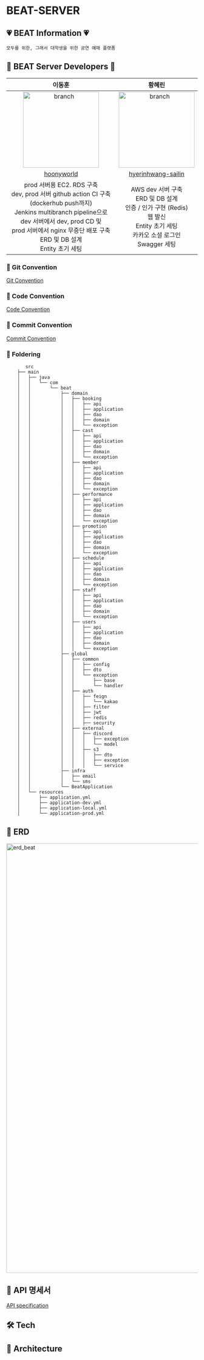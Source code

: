 # BEAT-SERVER

## 💗 BEAT Information 💗

```
모두를 위한, 그래서 대학생을 위한 공연 예매 플랫폼
```

## 🥁 BEAT Server Developers 🥁

|                                                                                                    이동훈                                                                                                    | 황혜린 | 
|:---------------------------------------------------------------------------------------------------------------------------------------------------------------------------------------------------------:| :---: | 
|                                    <img width="200" alt="branch" src="https://github.com/TEAM-BEAT/BEAT-SERVER/assets/144998449/43e18ca0-5eca-46bf-a108-db662cb3ce9b">                                    |<img width="200" alt="branch" src="https://github.com/TEAM-BEAT/BEAT-SERVER/assets/144998449/e678429a-6a1b-4a0b-8457-7eb4b6f9de29"> | 
|                                                                                [hoonyworld](https://github.com/hoonyworld)                                                                                | [hyerinhwang-sailin](https://github.com/hyerinhwang-sailin) |
| prod 서버용 EC2. RDS 구축 <br> dev, prod 서버 github action CI 구축(dockerhub push까지) <br> Jenkins multibranch pipeline으로 dev 서버에서 dev, prod CD 및 <br> prod 서버에서 nginx 무중단 배포 구축<br> ERD 및 DB 설계 <br> Entity 초기 세팅 | AWS dev 서버 구축 <br> ERD 및 DB 설계 <br> 인증 / 인가 구현 (Redis) <br> 웹 발신 <br> Entity 초기 세팅 <br> 카카오 소셜 로그인 <br> Swagger 세팅 | 

### 🏡 Git Convention
[Git Convention](https://www.notion.so/jiwoothejay/git-convention-9bee60c3bb0a45f1913616b3e72b87b7)

### 💬 Code Convention
[Code Convention](https://www.notion.so/jiwoothejay/spring-code-convention-15be5fc539a14196b2c360ebfb373856)

### 🌳 Commit Convention
[Commit Convention](https://www.notion.so/jiwoothejay/issue-pr-templates-44f118ed82904febae246518ef150e25)

### 📁 Foldering
```
       src
	├── main
	│   ├── java
	│   │   └── com
	│   │       └── beat
	│   │           ├── domain
	│   │           │   ├── booking
	│   │           │   │   ├── api
	│   │           │   │   ├── application
	│   │           │   │   ├── dao
	│   │           │   │   ├── domain
	│   │           │   │   └── exception
	│   │           │   ├── cast
	│   │           │   │   ├── api
	│   │           │   │   ├── application
	│   │           │   │   ├── dao
	│   │           │   │   ├── domain
	│   │           │   │   └── exception
	│   │           │   ├── member
	│   │           │   │   ├── api
	│   │           │   │   ├── application
	│   │           │   │   ├── dao
	│   │           │   │   ├── domain
	│   │           │   │   └── exception
	│   │           │   ├── performance
	│   │           │   │   ├── api
	│   │           │   │   ├── application
	│   │           │   │   ├── dao
	│   │           │   │   ├── domain
	│   │           │   │   └── exception
	│   │           │   ├── promotion
	│   │           │   │   ├── api
	│   │           │   │   ├── application
	│   │           │   │   ├── dao
	│   │           │   │   ├── domain
	│   │           │   │   └── exception
	│   │           │   ├── schedule
	│   │           │   │   ├── api
	│   │           │   │   ├── application
	│   │           │   │   ├── dao
	│   │           │   │   ├── domain
	│   │           │   │   └── exception
	│   │           │   ├── staff
	│   │           │   │   ├── api
	│   │           │   │   ├── application
	│   │           │   │   ├── dao
	│   │           │   │   ├── domain
	│   │           │   │   └── exception
	│   │           │   ├── users
	│   │           │   │   ├── api
	│   │           │   │   ├── application
	│   │           │   │   ├── dao
	│   │           │   │   ├── domain
	│   │           │   │   └── exception
	│   │           ├── global
	│   │           │   ├── common
	│   │           │   │   ├── config
	│   │           │   │   ├── dto
	│   │           │   │   └── exception
	│   │           │   │       ├── base
	│   │           │   │       └── handler
	│   │           │   ├── auth
	│   │           │   │   ├── feign
	│   │           │   │   │   └── kakao
	│   │           │   │   ├── filter
	│   │           │   │   ├── jwt
	│   │           │   │   ├── redis
	│   │           │   │   ├── security
	│   │           │   ├── external
	│   │           │   │   ├── discord
	│   │           │   │   │   ├── exception
	│   │           │   │   │   └── model
	│   │           │   │   ├── s3
	│   │           │   │   │   ├── dto
	│   │           │   │   │   ├── exception
	│   │           │   │   │   └── service
	│   │           ├── infra
	│   │           │   ├── email
	│   │           │   └── sms
	│   │           └── BeatApplication
	│   └── resources
	│       ├── application.yml
	│       ├── application-dev.yml
	│       ├── application-local.yml
	│       └── application-prod.yml
```

## 🔗 ERD
<img width="1131" alt="erd_beat" src="https://github.com/TEAM-BEAT/BEAT-SERVER/assets/125895298/a3dd8812-bc55-4680-b497-942f9213a8f6">

## 📄 API 명세서
[API specification](https://jiwoothejay.notion.site/1-API-c34df726fd464899a31841d35a69ab32?pvs=4)

## 🛠️ Tech

## 🔨 Architecture